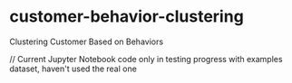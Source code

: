 # customer-behavior-clustering
 Clustering Customer Based on Behaviors

// Current Jupyter Notebook code only in testing progress with examples dataset, haven't used the real one
